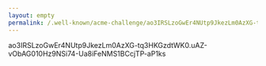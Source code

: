 ```yaml
---
layout: empty
permalink: /.well-known/acme-challenge/ao3IRSLzoGwEr4NUtp9JkezLm0AzXG-tq3HKGzdtWK0/
---
```

ao3IRSLzoGwEr4NUtp9JkezLm0AzXG-tq3HKGzdtWK0.uAZ-vObAG010Hz9NSi74-Ua8iFeNMS1BCcjTP-aP1ks